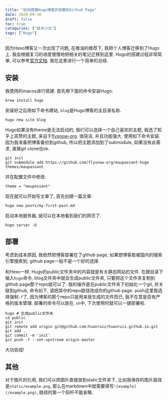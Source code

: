 ```yaml
---
title: "如何搭建Hugo博客并部署到Github Page"
date: 2020-09-30
draft: false
toc: true
categories: ["技术小文"]
tags: ["Hugo"]
---
```


因为Hexo博客又一次出现了问题, 在推油的推荐下, 我把个人博客迁移到了Hugo上. 我会根据复习的进度慢慢地把相关的笔记迁移到这里. Hugo的搭建过程非常简单, 可以参考[官方文档](https://gohugo.io/getting-started/quick-start/). 我在这里进行一个简单的总结.

## 安装
我使用的macos进行搭建. 首先用下面的命令安装Hugo:
```
brew install hugo
```

安装好之后用如下命令建站, ``blog``是Hugo博客的主目录名称.
```
hugo new site blog
```

Hugo如果没有theme是无法启动的, 我们可以选择一个自己喜欢的主题, 我选了知乎上高赞的主题, 来自于[flysnow-org](https://github.com/flysnow-org/maupassant-hugo). 很简洁, 并且功能强大. 使用如下命令安装. 因为我准备把博客备份到github, 所以把主题添加到了submodule, 如果没有此需求, 直接git clone也ok.
```
git init
git submodule add https://github.com/flysnow-org/maupassant-hugo themes/maupassant
```

并在配置文件中修改:
```
theme = "maupassant"
```

现在就可以开始写文章了, 首先创建一篇文章:
```
hugo new posts/my-first-post.md
```

启动本地服务器, 就可以在本地看到我们的网页了.
```
hugo server -D
```

## 部署
考虑到成本原因, 我依然把博客部署在了github page, 如果想博客能被国内的搜索引擎搜索到, github page一般不是一个好的选择.

和Hexo一样, Hugo的public文件夹中的内容就是有关静态网站的文件. 在跟目录下输入``hugo``命令, blog文件夹中就会生成public文件夹, 只要把这个文件夹复制到github page那个repo就可以了. 我的操作是在public文件夹下初始化一个git, 并关联到github, 命令如下, 请把其中的repo路径改成你的github page. push这里我选择强制``-f``了, 因为博客的那个repo只是用来放生成的文件而已, 我不在意是否有严格的版本管理. 部署的命令可以放在``.sh``中, 下次使用时就可以一键部署啦.
```
hugo # 生成public文件夹
cd public
git init
git remote add origin git@github.com:huanruiz/huanruiz.github.io.git
git add .
git commit -m 'init'
git push -f --set-upstream origin master
```

大功告成!

## 其他
对于图片的引用, 我们可以把图片直接放到static文件夹下, 比如我保存的图片路径是``static/example.png``, 那么在markdown中就需要填写``![example](/example.png)``, 路径的第一个斜杆不能省略.